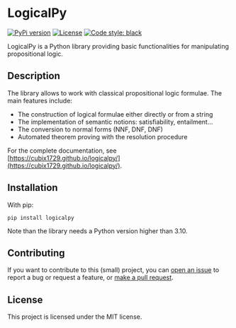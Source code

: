 # LogicalPy

[![PyPi version](https://badgen.net/pypi/v/logicalpy/)](https://pypi.org/project/logicalpy)
[![License](https://img.shields.io/github/license/Cubix1729/logicalpy)](https://github.com/Cubix1729/logicalpy/blob/master/LICENSE)
[![Code style: black](https://img.shields.io/badge/code%20style-black-000000.svg)](https://github.com/psf/black)

LogicalPy is a Python library providing basic functionalities for manipulating propositional logic.

## Description

The library allows to work with classical propositional logic formulae.
The main features include:

 - The construction of logical formulae either directly or from a string
 - The implementation of semantic notions: satisfiability, entailment...
 - The conversion to normal forms (NNF, DNF, DNF)
 - Automated theorem proving with the resolution procedure

For the complete documentation, see [https://cubix1729.github.io/logicalpy/](https://cubix1729.github.io/logicalpy/).

## Installation

With pip:
```
pip install logicalpy
```

Note than the library needs a Python version higher than 3.10.

## Contributing

If you want to contribute to this (small) project, you can [open an issue](https://github.com/Cubix1729/logicalpy/issues)
to report a bug or request a feature, or [make a pull request](https://github.com/Cubix1729/logicalpy/pulls).

## License

This project is licensed under the MIT license.
